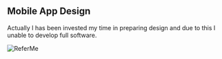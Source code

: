 ## Mobile App Design

Actually I has been invested my time in preparing design and due to this I unable to develop full software.

![ReferMe](https://github.com/user-attachments/assets/b108bfe0-a866-4e1d-b732-2426916d8e39)


